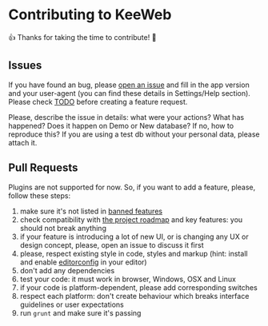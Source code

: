 # Contributing to KeeWeb

:+1: Thanks for taking the time to contribute! :gift:

## Issues

If you have found an bug, please [open an issue](https://github.com/antelle/keeweb/issues/new) and fill in the app version and your user-agent 
(you can find these details in Settings/Help section). Please check [TODO](TODO.md) before creating a feature request.

Please, describe the issue in details: what were your actions? What has happened? 
Does it happen on Demo or New database? If no, how to reproduce this? If you are using a test db without your personal data, please attach it.

## Pull Requests

Plugins are not supported for now. So, if you want to add a feature, please, follow these steps:

1. make sure it's not listed in [banned features](https://github.com/antelle/keeweb/wiki/Unsupported-Features)
2. check compatibility with [the project roadmap](TODO.md) and key features: you should not break anything
3. if your feature is introducing a lot of new UI, or is changing any UX or design concept, please, open an issue to discuss it first
4. please, respect existing style in code, styles and markup (hint: install and enable [editorconfig](http://editorconfig.org/) in your editor)
5. don't add any dependencies
6. test your code: it must work in browser, Windows, OSX and Linux
7. if your code is platform-dependent, please add corresponding switches
8. respect each platform: don't create behaviour which breaks interface guidelines or user expectations 
9. run `grunt` and make sure it's passing 
